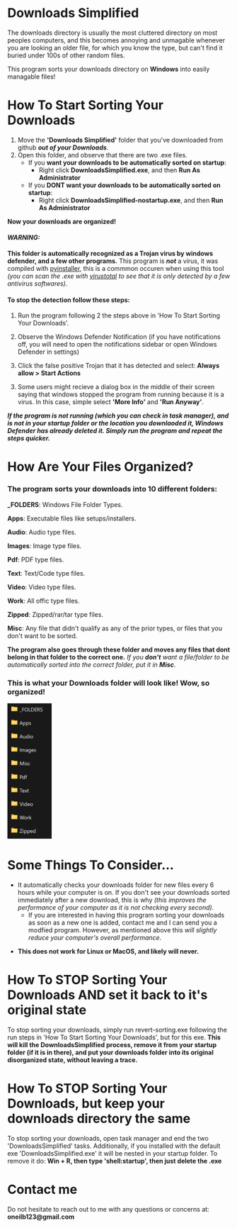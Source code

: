 # Downloads Simplified

The downloads directory is usually the most cluttered directory on most peoples computers, and this becomes annoying and unmagable whenever you are looking an older file, for which you know the type, but can't find it buried under 100s of other random files.

This program sorts your downloads directory on **Windows** into easily managable files!

# How To Start Sorting Your Downloads

 1. Move the __'Downloads Simplified'__ folder that you've downloaded from github ***out of your Downloads***.
 2. Open this folder, and observe that there are two .exe files. 
    - If you **want your downloads to be automatically sorted on startup**:
        - Right click **DownloadsSimplified.exe**, and then **Run As Administrator**
    - If you **DONT want your downloads to be automatically sorted on startup**:
        - Right click **DownloadsSimplified-nostartup.exe**, and then **Run As Administrator**


__Now your downloads are organized!__


#### ***WARNING:*** 
**This folder is automatically recognized as a Trojan virus by windows defender, and a few other programs.** This program is ***not*** a virus, it was compiled with [pyinstaller](https://pyinstaller.org/en/stable/), this is a commmon occuren when using this tool *(you can scan the .exe with [virustotal](https://www.virustotal.com/gui/home/upload) to see that it is only detected by a few antivirus softwares)*.

#### To stop the detection follow these steps:

1. Run the program following 2 the steps above in 'How To Start Sorting Your Downloads'.  
<p></p>

2. Observe the Windows Defender Notification (if you have notifications off, you will need to open the notifications sidebar or open Windows Defender in settings)
<p></p>

3. Click the false positive Trojan that it has detected and select: **Always allow > Start Actions**  
<p></p>

3. Some users might recieve a dialog box in the middle of their screen saying that windows stopped the program from running because it is a virus. In this case, simple select **'More Info'** and  **'Run Anyway'**.

***If the program is not running (which you can check in task manager), and is not in your startup folder or the location you downlaoded it, Windows Defender has already deleted it. Simply run the program and repeat the steps quicker.***

# How Are Your Files Organized?

### The program sorts your downloads into 10 different folders:

**_FOLDERS**: Windows File Folder Types. 

**Apps**: Executable files like setups/installers.

**Audio**: Audio type files.

**Images**: Image type files.

**Pdf**: PDF type files.                

**Text**: Text/Code type files.

**Video**: Video type files.

**Work**: All offic type files.

**Zipped**: Zipped/rar/tar type files.

**Misc**: Any file that didn't qualify as any of the prior types, or files that you don't want to be sorted.

**The program also goes through these folder and moves any files that dont belong in that folder to the correct one.**
*If you __don't__ want a file/folder to be automatically sorted into the correct folder, put it in __Misc__*.

### **This is what your Downloads folder will look like! Wow, so organized!**

<img src="./assets/Demo.png" alt="drawing" width="100"/>

# Some Things To Consider...

- It automatically checks your downloads folder for new files every 6 hours while your computer is on. If you don't see your downloads sorted immediately after a new download, this is why *(this improves the performance of your computer as it is not checking every second).*
    - If you are interested in having this program sorting your downloads as soon as a new one is added, contact me and I can send you a modfied program. However, as mentioned above this *will slightly reduce your computer's overall performance*.
<p></p>

- **This does not work for Linux or MacOS, and likely will never.**
  
# How To STOP Sorting Your Downloads AND set it back to it's original state

To stop sorting your downloads, simply run revert-sorting.exe following the run steps in 'How To Start Sorting Your Downloads', but for this exe.
**This will kill the DownloadsSimplified process, remove it from your startup folder (if it is in there), and put your downloads folder into its original disorganized state, without leaving a trace.**

# How To STOP Sorting Your Downloads, but keep your downloads directory the same

To stop sorting your downloads, open task manager and end the two 'DownloadsSimplified' tasks. 
Additionally, if you installed with the default exe 'DownloadsSimplified.exe' it will be nested in your startup folder. To remove it do: **Win + R, then type 'shell:startup', then just delete the .exe**

# Contact me
Do not hesitate to reach out to me with any questions or concerns at:
__oneilb123@gmail.com__
